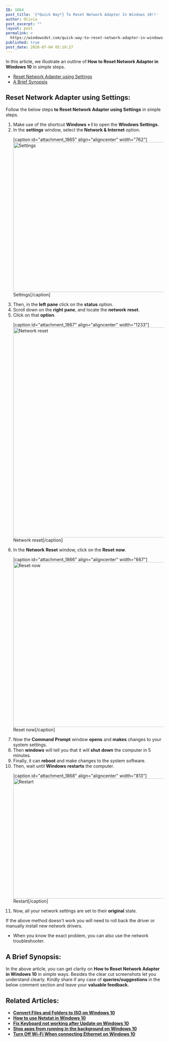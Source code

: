 ```yaml
---
ID: 1864
post_title: '{*Quick Way*} To Reset Network Adapter In Windows 10!!'
author: Olivia
post_excerpt: ""
layout: post
permalink: >
  https://windowsdot.com/quick-way-to-reset-network-adapter-in-windows-10/
published: true
post_date: 2020-07-04 05:19:27
---
```

In this article, we illustrate an outline of<strong> How to Reset Network Adapter in Windows 10</strong> in simple steps.
<ul class="toc">
 	<li><a href="#1">Reset Network Adapter using Settings</a></li>
 	<li><a href="#2">A Brief Synopsis</a></li>
</ul>
<h2 id="1">Reset Network Adapter using Settings:</h2>
Follow the below steps<strong> to Reset Network Adapter using Settings</strong> in simple steps.
<ol>
 	<li>Make use of the shortcut <strong>Windows + I</strong> to open the <strong>Windows Settings.</strong></li>
 	<li>In the <strong>settings</strong> window, select the<strong> Network &amp; Internet</strong> option.

[caption id="attachment_1865" align="aligncenter" width="762"]<img class="size-full wp-image-1865" src="https://windowsdot.com/wp-content/uploads/2020/07/O58sGBdrRD.png" alt="Settings" width="762" height="478" /> Settings[/caption]</li>
 	<li>Then, in the <strong>left</strong> <strong>pane</strong> click on the <strong>status</strong> option.</li>
 	<li>Scroll down on the <strong>right</strong> <strong>pane</strong>, and locate the <strong>network</strong> <strong>reset</strong>.</li>
 	<li>Click on that <strong>option</strong>.

[caption id="attachment_1867" align="aligncenter" width="1233"]<img class="size-full wp-image-1867" src="https://windowsdot.com/wp-content/uploads/2020/07/LK2CZYQmWo.png" alt="Network reset" width="1233" height="670" /> Network reset[/caption]</li>
 	<li>In the <strong>Network</strong> <strong>Reset</strong> window, click on the <strong>Reset</strong> <strong>now</strong>.

[caption id="attachment_1866" align="aligncenter" width="667"]<img class="size-full wp-image-1866" src="https://windowsdot.com/wp-content/uploads/2020/07/DkW0Q7tB7q.png" alt="Reset now" width="667" height="526" /> Reset now[/caption]</li>
 	<li>Now the <strong>Command</strong> <strong>Prompt</strong> window <strong>opens</strong> and <strong>makes</strong> changes to your system settings.</li>
 	<li>Then <strong>windows</strong> will tell you that it will <strong>shut</strong> <strong>down</strong> the computer in 5 minutes.</li>
 	<li>Finally, it can <strong>reboot</strong> and make changes to the system software.</li>
 	<li>Then, wait until <strong>Windows</strong> <strong>restarts</strong> the computer.

[caption id="attachment_1868" align="aligncenter" width="813"]<img class="size-full wp-image-1868" src="https://windowsdot.com/wp-content/uploads/2020/07/chrome_2x1Vc4hD7I.png" alt="Restart" width="813" height="383" /> Restart[/caption]</li>
 	<li>Now, all your network settings are set to their <strong>original</strong> state.</li>
</ol>
If the above method doesn't work you will need to roll back the driver or manually install new network drivers.
<ul>
 	<li>When you know the exact problem, you can also use the network troubleshooter.</li>
</ul>
<h2 id="2">A Brief Synopsis:</h2>
In the above article, you can get clarity on <strong>How to Reset Network Adapter in Windows 10</strong> in simple ways. Besides the clear cut screenshots let you understand clearly. Kindly share if any case of <strong>queries/suggestions</strong> in the below comment section and leave your <strong>valuable feedback.</strong>
<h2>Related Articles:</h2>
<ul>
 	<li><a href="https://windowsdot.com/how-to-convert-files-and-folders-to-iso-in-windows-10/" rel="nofollow"><strong>Convert Files and Folders to ISO on Windows 10</strong></a></li>
 	<li><a href="https://windowsdot.com/how-to-use-netstat-in-windows-10/" rel="nofollow"><strong>How to use Netstat in Windows 10</strong></a></li>
 	<li><a href="https://windowsdot.com/fix-keyboard-not-working-after-update-on-windows-10/" rel="nofollow"><strong>Fix Keyboard not working after Update on Windows 10</strong></a></li>
 	<li><a href="https://windowsdot.com/stop-apps-from-running-in-the-background-on-windows-10/" rel="nofollow"><strong>Stop apps from running in the background on Windows 10</strong></a></li>
 	<li><a href="https://windowsdot.com/turn-off-wi-fi-when-connecting-ethernet-in-windows-10/" rel="nofollow"><strong>Turn Off Wi-Fi When connecting Ethernet on Windows 10</strong></a></li>
</ul>